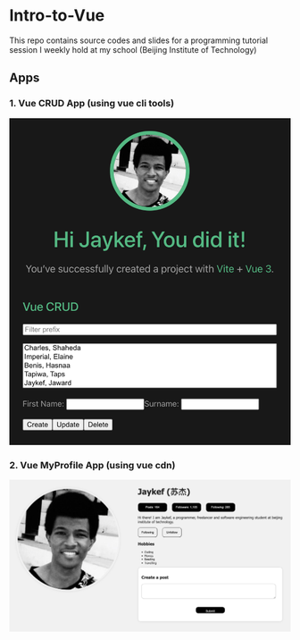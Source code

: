 # Intro-to-Vue
This repo contains source codes and slides for a programming tutorial session I weekly hold at my school (Beijing Institute of Technology)

## Apps

### 1. Vue CRUD App (using vue cli tools)
<img src="./shots/crud.png" />

### 2. Vue MyProfile App (using vue cdn)
<img src="./shots/light.png" />
